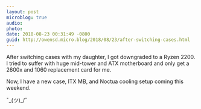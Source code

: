 ```yaml
---
layout: post
microblog: true
audio: 
photo: 
date: 2018-08-23 00:31:49 -0800
guid: http://owensd.micro.blog/2018/08/23/after-switching-cases.html
---
```

After switching cases with my daughter, I got downgraded to a Ryzen 2200. I tried to suffer with huge mid-tower and ATX motherboard and only get a 2600x and 1060 replacement card for me.

Now, I have a new case, ITX MB, and Noctua cooling setup coming this weekend.

¯\_(ツ)_/¯
